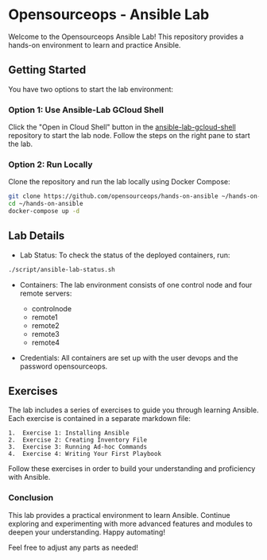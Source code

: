 # Opensourceops - Ansible Lab

Welcome to the Opensourceops Ansible Lab! This repository provides a hands-on environment to learn and practice Ansible.

## Getting Started

You have two options to start the lab environment:

### Option 1: Use Ansible-Lab GCloud Shell

Click the "Open in Cloud Shell" button in the [ansible-lab-gcloud-shell](https://github.com/opensourceops/ansible-lab-gcloud-shell/) repository to start the lab node. Follow the steps on the right pane to start the lab.

### Option 2: Run Locally

Clone the repository and run the lab locally using Docker Compose:

```bash
git clone https://github.com/opensourceops/hands-on-ansible ~/hands-on-ansible
cd ~/hands-on-ansible
docker-compose up -d
```

## Lab Details

- Lab Status: To check the status of the deployed containers, run:

```bash
./script/ansible-lab-status.sh
```

- Containers: The lab environment consists of one control node and four remote servers:

  - controlnode
  - remote1
  - remote2
  - remote3
  - remote4

- Credentials: All containers are set up with the user devops and the password opensourceops.

## Exercises

The lab includes a series of exercises to guide you through learning Ansible. Each exercise is contained in a separate markdown file:

    1.	Exercise 1: Installing Ansible
    2.	Exercise 2: Creating Inventory File
    3.	Exercise 3: Running Ad-hoc Commands
    4.	Exercise 4: Writing Your First Playbook

Follow these exercises in order to build your understanding and proficiency with Ansible.

### Conclusion

This lab provides a practical environment to learn Ansible. Continue exploring and experimenting with more advanced features and modules to deepen your understanding. Happy automating!

Feel free to adjust any parts as needed!
